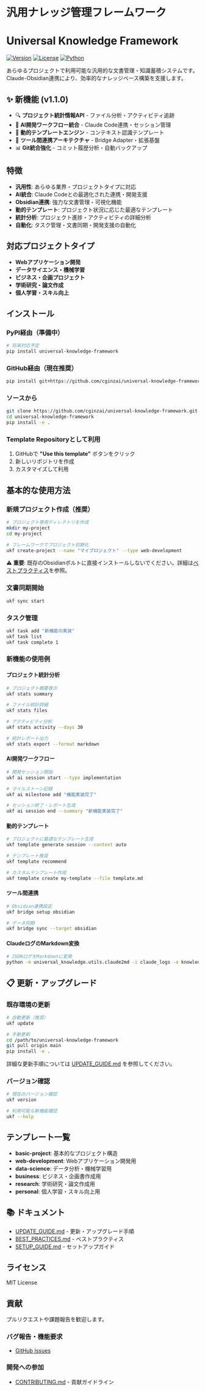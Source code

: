 # 汎用ナレッジ管理フレームワーク
# Universal Knowledge Framework

[![Version](https://img.shields.io/badge/version-1.1.0-blue.svg)](https://github.com/smiyake/universal-knowledge-framework)
[![License](https://img.shields.io/badge/license-MIT-green.svg)](LICENSE)
[![Python](https://img.shields.io/badge/python-3.10+-blue.svg)](https://python.org)

あらゆるプロジェクトで利用可能な汎用的な文書管理・知識蓄積システムです。Claude-Obsidian連携により、効率的なナレッジベース構築を支援します。

## ✨ 新機能 (v1.1.0)

- 🔍 **プロジェクト統計情報API** - ファイル分析・アクティビティ追跡
- 🤖 **AI開発ワークフロー統合** - Claude Code連携・セッション管理
- 📄 **動的テンプレートエンジン** - コンテキスト認識テンプレート
- 🌉 **ツール間連携アーキテクチャ** - Bridge Adapter・拡張基盤
- 📊 **Git統合強化** - コミット履歴分析・自動バックアップ

## 特徴

- **汎用性**: あらゆる業界・プロジェクトタイプに対応
- **AI統合**: Claude Codeとの最適化された連携・開発支援
- **Obsidian連携**: 強力な文書管理・可視化機能
- **動的テンプレート**: プロジェクト状況に応じた最適なテンプレート
- **統計分析**: プロジェクト進捗・アクティビティの詳細分析
- **自動化**: タスク管理・文書同期・開発支援の自動化

## 対応プロジェクトタイプ

- **Webアプリケーション開発**
- **データサイエンス・機械学習**
- **ビジネス・企画プロジェクト**
- **学術研究・論文作成**
- **個人学習・スキル向上**

## インストール

### PyPI経由（準備中）

```bash
# 将来対応予定
pip install universal-knowledge-framework
```

### GitHub経由（現在推奨）

```bash
pip install git+https://github.com/cginzai/universal-knowledge-framework.git
```

### ソースから

```bash
git clone https://github.com/cginzai/universal-knowledge-framework.git
cd universal-knowledge-framework
pip install -e .
```

### Template Repositoryとして利用

1. GitHubで **"Use this template"** ボタンをクリック
2. 新しいリポジトリを作成
3. カスタマイズして利用

## 基本的な使用方法

### 新規プロジェクト作成（推奨）

```bash
# プロジェクト専用ディレクトリを作成
mkdir my-project
cd my-project

# フレームワークでプロジェクト初期化
ukf create-project --name "マイプロジェクト" --type web-development
```

⚠️ **重要**: 既存のObsidianボルトに直接インストールしないでください。詳細は[ベストプラクティス](BEST_PRACTICES.md)を参照。

### 文書同期開始

```bash
ukf sync start
```

### タスク管理

```bash
ukf task add "新機能の実装"
ukf task list
ukf task complete 1
```

### 新機能の使用例

#### プロジェクト統計分析
```bash
# プロジェクト概要表示
ukf stats summary

# ファイル統計詳細
ukf stats files

# アクティビティ分析
ukf stats activity --days 30

# 統計レポート出力
ukf stats export --format markdown
```

#### AI開発ワークフロー
```bash
# 開発セッション開始
ukf ai session start --type implementation

# マイルストーン記録
ukf ai milestone add "機能実装完了"

# セッション終了・レポート生成
ukf ai session end --summary "新機能実装完了"
```

#### 動的テンプレート
```bash
# プロジェクトに最適なテンプレート生成
ukf template generate session --context auto

# テンプレート推奨
ukf template recommend

# カスタムテンプレート作成
ukf template create my-template --file template.md
```

#### ツール間連携
```bash
# Obsidian連携設定
ukf bridge setup obsidian

# データ同期
ukf bridge sync --target obsidian
```

#### ClaudeログのMarkdown変換
```bash
# JSONログをMarkdownに変換
python -m universal_knowledge.utils.claude2md -i claude_logs -o knowledge/Claude
```

## 📋 更新・アップグレード

### 既存環境の更新

```bash
# 自動更新（推奨）
ukf update

# 手動更新
cd /path/to/universal-knowledge-framework
git pull origin main
pip install -e .
```

詳細な更新手順については [UPDATE_GUIDE.md](UPDATE_GUIDE.md) を参照してください。

### バージョン確認

```bash
# 現在のバージョン確認
ukf version

# 利用可能な新機能確認
ukf --help
```

## テンプレート一覧

- **basic-project**: 基本的なプロジェクト構造
- **web-development**: Webアプリケーション開発用
- **data-science**: データ分析・機械学習用
- **business**: ビジネス・企画書作成用
- **research**: 学術研究・論文作成用
- **personal**: 個人学習・スキル向上用

## 📚 ドキュメント

- [UPDATE_GUIDE.md](UPDATE_GUIDE.md) - 更新・アップグレード手順
- [BEST_PRACTICES.md](BEST_PRACTICES.md) - ベストプラクティス
- [SETUP_GUIDE.md](SETUP_GUIDE.md) - セットアップガイド

## ライセンス

MIT License

## 貢献

プルリクエストや課題報告を歓迎します。

### バグ報告・機能要求
- [GitHub Issues](https://github.com/smiyake/universal-knowledge-framework/issues)

### 開発への参加
- [CONTRIBUTING.md](CONTRIBUTING.md) - 貢献ガイドライン